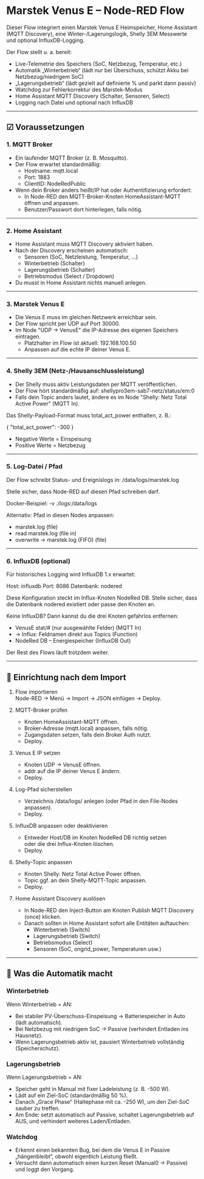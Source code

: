 # Marstek Venus E – Node-RED Flow

Dieser Flow integriert einen Marstek Venus E Heimspeicher, Home Assistant (MQTT Discovery), eine Winter-/Lagerungslogik, Shelly 3EM Messwerte und optional InfluxDB-Logging.

Der Flow stellt u. a. bereit:
- Live-Telemetrie des Speichers (SoC, Netzbezug, Temperatur, etc.)
- Automatik „Winterbetrieb“ (lädt nur bei Überschuss, schützt Akku bei Netzbezug/niedrigem SoC)
- „Lagerungsbetrieb“ (lädt gezielt auf definierte % und parkt dann passiv)
- Watchdog zur Fehlerkorrektur des Marstek-Modus
- Home Assistant MQTT Discovery (Schalter, Sensoren, Select)
- Logging nach Datei und optional nach InfluxDB

---

## ☑ Voraussetzungen

### 1. MQTT Broker
- Ein laufender MQTT Broker (z. B. Mosquitto).
- Der Flow erwartet standardmäßig:
  - Hostname: mqtt.local
  - Port: 1883
  - ClientID: NodeRedPublic
- Wenn dein Broker anders heißt/IP hat oder Authentifizierung erfordert:
  - In Node-RED den MQTT-Broker-Knoten HomeAssistant-MQTT öffnen und anpassen.
  - Benutzer/Passwort dort hinterlegen, falls nötig.

---

### 2. Home Assistant
- Home Assistant muss MQTT Discovery aktiviert haben.
- Nach der Discovery erscheinen automatisch:
  - Sensoren (SoC, Netzleistung, Temperatur, …)
  - Winterbetrieb (Schalter)
  - Lagerungsbetrieb (Schalter)
  - Betriebsmodus (Select / Dropdown)
- Du musst in Home Assistant nichts manuell anlegen.

---

### 3. Marstek Venus E
- Die Venus E muss im gleichen Netzwerk erreichbar sein.
- Der Flow spricht per UDP auf Port 30000.
- Im Node "UDP → VenusE" die IP-Adresse des eigenen Speichers eintragen.
  - Platzhalter im Flow ist aktuell: 192.168.100.50
  - Anpassen auf die echte IP deiner Venus E.

---

### 4. Shelly 3EM (Netz-/Hausanschlussleistung)
- Der Shelly muss aktiv Leistungsdaten per MQTT veröffentlichen.
- Der Flow hört standardmäßig auf: shellypro3em-sab7-netz/status/em:0
- Falls dein Topic anders lautet, ändere es im Node "Shelly: Netz Total Active Power" (MQTT In).

Das Shelly-Payload-Format muss total_act_power enthalten, z. B.:

{ "total_act_power": -300 }

- Negative Werte = Einspeisung
- Positive Werte = Netzbezug

---

### 5. Log-Datei / Pfad
Der Flow schreibt Status- und Ereignislogs in:
/data/logs/marstek.log

Stelle sicher, dass Node-RED auf diesen Pfad schreiben darf.

Docker-Beispiel:
-v ./logs:/data/logs

Alternativ: Pfad in diesen Nodes anpassen:
- marstek.log (file)
- read marstek.log (file in)
- overwrite → marstek.log (FIFO) (file)

---

### 6. InfluxDB (optional)
Für historisches Logging wird InfluxDB 1.x erwartet:

Host: influxdb
Port: 8086
Datenbank: nodered

Diese Konfiguration steckt im Influx-Knoten NodeRed DB.
Stelle sicher, dass die Datenbank nodered existiert oder passe den Knoten an.

Keine InfluxDB?
Dann kannst du die drei Knoten gefahrlos entfernen:
- VenusE stat/# (nur ausgewählte Felder) (MQTT In)
- → Influx: Feldnamen direkt aus Topics (Function)
- NodeRed DB – Energiespeicher (InfluxDB Out)

Der Rest des Flows läuft trotzdem weiter.

---

## 🚀 Einrichtung nach dem Import

1. Flow importieren  
   Node-RED → Menü → Import → JSON einfügen → Deploy.

2. MQTT-Broker prüfen  
   - Knoten HomeAssistant-MQTT öffnen.  
   - Broker-Adresse (mqtt.local) anpassen, falls nötig.  
   - Zugangsdaten setzen, falls dein Broker Auth nutzt.  
   - Deploy.

3. Venus E IP setzen  
   - Knoten UDP → VenusE öffnen.  
   - addr auf die IP deiner Venus E ändern.  
   - Deploy.

4. Log-Pfad sicherstellen  
   - Verzeichnis /data/logs/ anlegen (oder Pfad in den File-Nodes anpassen).  
   - Deploy.

5. InfluxDB anpassen oder deaktivieren  
   - Entweder Host/DB im Knoten NodeRed DB richtig setzen  
     oder die drei Influx-Knoten löschen.  
   - Deploy.

6. Shelly-Topic anpassen  
   - Knoten Shelly: Netz Total Active Power öffnen.  
   - Topic ggf. an dein Shelly-MQTT-Topic anpassen.  
   - Deploy.

7. Home Assistant Discovery auslösen  
   - In Node-RED den Inject-Button am Knoten Publish MQTT Discovery (once) klicken.  
   - Danach sollten in Home Assistant sofort alle Entitäten auftauchen:
     - Winterbetrieb (Switch)
     - Lagerungsbetrieb (Switch)
     - Betriebsmodus (Select)
     - Sensoren (SoC, ongrid_power, Temperaturen usw.)

---

## 🧠 Was die Automatik macht

### Winterbetrieb
Wenn Winterbetrieb = AN:
- Bei stabiler PV-Überschuss-Einspeisung → Batteriespeicher in Auto (lädt automatisch).
- Bei Netzbezug mit niedrigem SoC → Passive (verhindert Entladen ins Hausnetz).
- Wenn Lagerungsbetrieb aktiv ist, pausiert Winterbetrieb vollständig (Speicherschutz).

### Lagerungsbetrieb
Wenn Lagerungsbetrieb = AN:
- Speicher geht in Manual mit fixer Ladeleistung (z. B. -500 W).
- Lädt auf ein Ziel-SoC (standardmäßig 50 %).
- Danach „Grace Phase“ (Haltephase mit ca. -250 W), um den Ziel-SoC sauber zu treffen.
- Am Ende: setzt automatisch auf Passive, schaltet Lagerungsbetrieb auf AUS, und verhindert weiteres Laden/Entladen.

### Watchdog
- Erkennt einen bekannten Bug, bei dem die Venus E in Passive „hängenbleibt“, obwohl eigentlich Leistung fließt.
- Versucht dann automatisch einen kurzen Reset (Manual0 → Passive) und loggt den Vorgang.
